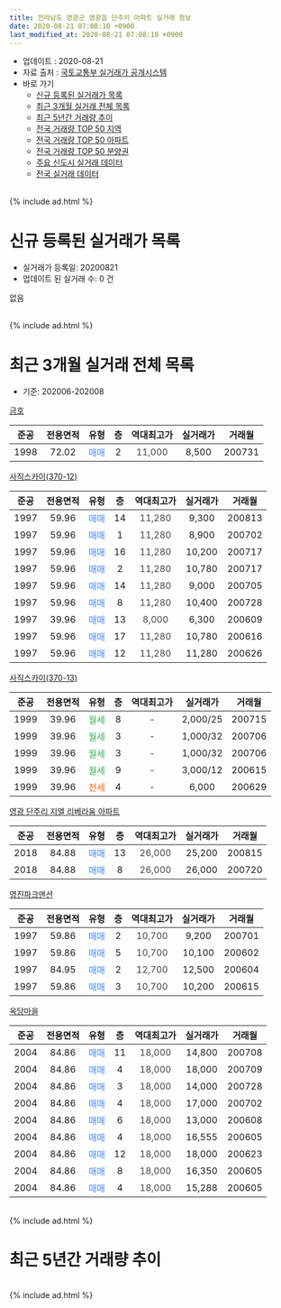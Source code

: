 ```yaml
---
title: 전라남도 영광군 영광읍 단주리 아파트 실거래 정보
date: 2020-08-21 07:08:10 +0900
last_modified_at: 2020-08-21 07:08:10 +0900
---
```


* 업데이트 : 2020-08-21
* 자료 출처 : [국토교통부 실거래가 공개시스템](http://rt.molit.go.kr)
* 바로 가기
    * [신규 등록된 실거래가 목록](#신규-등록된-실거래가-목록)
    * [최근 3개월 실거래 전체 목록](#최근-3개월-실거래-전체-목록)
    * [최근 5년간 거래량 추이](#최근-5년간-거래량-추이)
    * [전국 거래량 TOP 50 지역](https://inasie.github.io/apt-trade-info/최근-3개월-전국에서-가장-거래가-많이-발생한-지역)
    * [전국 거래량 TOP 50 아파트](https://inasie.github.io/apt-trade-info/최근-3개월-전국에서-가장-거래가-많이-발생한-아파트)
    * [전국 거래량 TOP 50 분양권](https://inasie.github.io/apt-trade-info/최근-3개월-전국에서-가장-거래가-많이-발생한-분양권)
    * [주요 신도시 실거래 데이터](https://inasie.github.io/apt-trade-info/주요-신도시)
    * [전국 실거래 데이터](https://inasie.github.io/apt-trade-info/전국)
<br>
{% include ad.html %}
<br>

# 신규 등록된 실거래가 목록
* 실거래가 등록일: 20200821
* 업데이트 된 실거래 수: 0 건

없음

<br>
{% include ad.html %}
<br>

# 최근 3개월 실거래 전체 목록
* 기준: 202006-202008


[금호](https://search.naver.com/search.naver?query=%EC%A0%84%EB%9D%BC%EB%82%A8%EB%8F%84+%EC%98%81%EA%B4%91%EA%B5%B0+%EC%98%81%EA%B4%91%EC%9D%8D+%EB%8B%A8%EC%A3%BC%EB%A6%AC+%EA%B8%88%ED%98%B8)

|준공|전용면적|유형|층|역대최고가|실거래가|거래월|
|:---:|:---:|:---:|:---:|:---:|:---:|:---:|
|1998|72.02|<span style="color:#4285f3">매매</span>|2|<span style="color:#444444">11,000</span>|8,500|200731|

[사직스카이(370-12)](https://search.naver.com/search.naver?query=%EC%A0%84%EB%9D%BC%EB%82%A8%EB%8F%84+%EC%98%81%EA%B4%91%EA%B5%B0+%EC%98%81%EA%B4%91%EC%9D%8D+%EB%8B%A8%EC%A3%BC%EB%A6%AC+%EC%82%AC%EC%A7%81%EC%8A%A4%EC%B9%B4%EC%9D%B4%28370-12%29)

|준공|전용면적|유형|층|역대최고가|실거래가|거래월|
|:---:|:---:|:---:|:---:|:---:|:---:|:---:|
|1997|59.96|<span style="color:#4285f3">매매</span>|14|<span style="color:#444444">11,280</span>|9,300|200813|
|1997|59.96|<span style="color:#4285f3">매매</span>|1|<span style="color:#444444">11,280</span>|8,900|200702|
|1997|59.96|<span style="color:#4285f3">매매</span>|16|<span style="color:#444444">11,280</span>|10,200|200717|
|1997|59.96|<span style="color:#4285f3">매매</span>|2|<span style="color:#444444">11,280</span>|10,780|200717|
|1997|59.96|<span style="color:#4285f3">매매</span>|14|<span style="color:#444444">11,280</span>|9,000|200705|
|1997|59.96|<span style="color:#4285f3">매매</span>|8|<span style="color:#444444">11,280</span>|10,400|200728|
|1997|39.96|<span style="color:#4285f3">매매</span>|13|<span style="color:#444444">8,000</span>|6,300|200609|
|1997|59.96|<span style="color:#4285f3">매매</span>|17|<span style="color:#444444">11,280</span>|10,780|200616|
|1997|59.96|<span style="color:#4285f3">매매</span>|12|<span style="color:#444444">11,280</span>|11,280|200626|

[사직스카이(370-13)](https://search.naver.com/search.naver?query=%EC%A0%84%EB%9D%BC%EB%82%A8%EB%8F%84+%EC%98%81%EA%B4%91%EA%B5%B0+%EC%98%81%EA%B4%91%EC%9D%8D+%EB%8B%A8%EC%A3%BC%EB%A6%AC+%EC%82%AC%EC%A7%81%EC%8A%A4%EC%B9%B4%EC%9D%B4%28370-13%29)

|준공|전용면적|유형|층|역대최고가|실거래가|거래월|
|:---:|:---:|:---:|:---:|:---:|:---:|:---:|
|1999|39.96|<span style="color:#34a853">월세</span>|8|<span style="color:#444444">-</span>|2,000/25|200715|
|1999|39.96|<span style="color:#34a853">월세</span>|3|<span style="color:#444444">-</span>|1,000/32|200706|
|1999|39.96|<span style="color:#34a853">월세</span>|3|<span style="color:#444444">-</span>|1,000/32|200706|
|1999|39.96|<span style="color:#34a853">월세</span>|9|<span style="color:#444444">-</span>|3,000/12|200615|
|1999|39.96|<span style="color:#ff5a00">전세</span>|4|<span style="color:#444444">-</span>|6,000|200629|

[영광 단주리 지엘 리베라움 아파트](https://search.naver.com/search.naver?query=%EC%A0%84%EB%9D%BC%EB%82%A8%EB%8F%84+%EC%98%81%EA%B4%91%EA%B5%B0+%EC%98%81%EA%B4%91%EC%9D%8D+%EB%8B%A8%EC%A3%BC%EB%A6%AC+%EC%98%81%EA%B4%91+%EB%8B%A8%EC%A3%BC%EB%A6%AC+%EC%A7%80%EC%97%98+%EB%A6%AC%EB%B2%A0%EB%9D%BC%EC%9B%80+%EC%95%84%ED%8C%8C%ED%8A%B8)

|준공|전용면적|유형|층|역대최고가|실거래가|거래월|
|:---:|:---:|:---:|:---:|:---:|:---:|:---:|
|2018|84.88|<span style="color:#4285f3">매매</span>|13|<span style="color:#444444">26,000</span>|25,200|200815|
|2018|84.88|<span style="color:#4285f3">매매</span>|8|<span style="color:#444444">26,000</span>|26,000|200720|

[영진파크맨션](https://search.naver.com/search.naver?query=%EC%A0%84%EB%9D%BC%EB%82%A8%EB%8F%84+%EC%98%81%EA%B4%91%EA%B5%B0+%EC%98%81%EA%B4%91%EC%9D%8D+%EB%8B%A8%EC%A3%BC%EB%A6%AC+%EC%98%81%EC%A7%84%ED%8C%8C%ED%81%AC%EB%A7%A8%EC%85%98)

|준공|전용면적|유형|층|역대최고가|실거래가|거래월|
|:---:|:---:|:---:|:---:|:---:|:---:|:---:|
|1997|59.86|<span style="color:#4285f3">매매</span>|2|<span style="color:#444444">10,700</span>|9,200|200701|
|1997|59.86|<span style="color:#4285f3">매매</span>|5|<span style="color:#444444">10,700</span>|10,100|200602|
|1997|84.95|<span style="color:#4285f3">매매</span>|2|<span style="color:#444444">12,700</span>|12,500|200604|
|1997|59.86|<span style="color:#4285f3">매매</span>|3|<span style="color:#444444">10,700</span>|10,200|200615|

[옥당마을](https://search.naver.com/search.naver?query=%EC%A0%84%EB%9D%BC%EB%82%A8%EB%8F%84+%EC%98%81%EA%B4%91%EA%B5%B0+%EC%98%81%EA%B4%91%EC%9D%8D+%EB%8B%A8%EC%A3%BC%EB%A6%AC+%EC%98%A5%EB%8B%B9%EB%A7%88%EC%9D%84)

|준공|전용면적|유형|층|역대최고가|실거래가|거래월|
|:---:|:---:|:---:|:---:|:---:|:---:|:---:|
|2004|84.86|<span style="color:#4285f3">매매</span>|11|<span style="color:#444444">18,000</span>|14,800|200708|
|2004|84.86|<span style="color:#4285f3">매매</span>|4|<span style="color:#444444">18,000</span>|18,000|200709|
|2004|84.86|<span style="color:#4285f3">매매</span>|3|<span style="color:#444444">18,000</span>|14,000|200728|
|2004|84.86|<span style="color:#4285f3">매매</span>|4|<span style="color:#444444">18,000</span>|17,000|200702|
|2004|84.86|<span style="color:#4285f3">매매</span>|6|<span style="color:#444444">18,000</span>|13,000|200608|
|2004|84.86|<span style="color:#4285f3">매매</span>|4|<span style="color:#444444">18,000</span>|16,555|200605|
|2004|84.86|<span style="color:#4285f3">매매</span>|12|<span style="color:#444444">18,000</span>|18,000|200623|
|2004|84.86|<span style="color:#4285f3">매매</span>|8|<span style="color:#444444">18,000</span>|16,350|200605|
|2004|84.86|<span style="color:#4285f3">매매</span>|4|<span style="color:#444444">18,000</span>|15,288|200605|


<br>
{% include ad.html %}
<br>

# 최근 5년간 거래량 추이


<div style="width:100%;">
    <canvas id="deal_progress" height="200"></canvas>
</div>

<script>
new Chart(document.getElementById("deal_progress"), {
    type: 'line',
    data: {
        labels: ['201508','201509','201510','201511','201512','201601','201602','201603','201604','201605','201606','201607','201608','201609','201610','201611','201612','201701','201702','201703','201704','201705','201706','201707','201708','201709','201710','201711','201712','201801','201802','201803','201804','201805','201806','201807','201808','201809','201810','201811','201812','201901','201902','201903','201904','201905','201906','201907','201908','201909','201910','201911','201912','202001','202002','202003','202004','202005','202006','202007','202008'],
        datasets: [{
            label: '매매',
            pointRadius: 1,
            data: [4, 6, 3, 0, 4, 4, 6, 4, 0, 3, 1, 1, 3, 2, 2, 4, 1, 1, 2, 16, 1, 5, 3, 5, 2, 2, 16, 10, 6, 13, 6, 9, 14, 6, 11, 11, 9, 7, 5, 3, 6, 6, 9, 10, 7, 4, 9, 6, 6, 11, 11, 7, 4, 4, 2, 5, 7, 6, 11, 12, 2],
            borderColor: "rgba(255, 201, 14, 1)",
            backgroundColor: "rgba(255, 201, 14, 0.5)",
            fill: false,
            lineTension: 0
        },{
            label: '전월세',
            pointRadius: 1,
            data: [5, 1, 3, 2, 3, 0, 8, 2, 2, 6, 2, 4, 4, 4, 3, 1, 3, 7, 5, 7, 3, 4, 1, 0, 4, 1, 5, 4, 2, 3, 3, 2, 0, 3, 1, 6, 4, 2, 1, 3, 3, 2, 4, 1, 2, 3, 1, 6, 1, 3, 4, 6, 3, 0, 6, 5, 5, 0, 2, 3, 0],
            borderColor: "rgba(0, 141, 185, 1)",
            backgroundColor: "rgba(0, 141, 185, 0.5)",
            fill: false,
            lineTension: 0
        }
        ]
    },
    options: {
        responsive: true,
        title: {
            display: false
        },
        tooltips: {
            mode: 'index',
            intersect: false
        },
        hover: {
            mode: 'nearest',
            intersect: true
        },
        scales: {
            xAxes: [{
                display: true,
                scaleLabel: {
                    display: true,
                    labelString: '년/월'
                }
            }],
            yAxes: [{
                display: true,
                ticks: {
                    suggestedMin: 0,
                },
                scaleLabel: {
                    display: true,
                    labelString: '실거래 수'
                }
            }]
        }
    }
});

</script>


<br>
{% include ad.html %}
<br>

